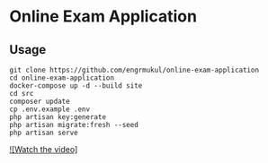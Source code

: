 # Online Exam Application

## Usage
    git clone https://github.com/engrmukul/online-exam-application
    cd online-exam-application
    docker-compose up -d --build site
    cd src
    composer update
    cp .env.example .env
    php artisan key:generate
    php artisan migrate:fresh --seed
    php artisan serve
    
    
[![Watch the video]](https://www.youtube.com/embed/YQ_PWpHfCfo)

